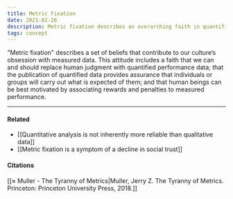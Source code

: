 ```yaml
---
title: Metric Fixation
date: 2021-02-26
description: Metric fixation describes an overarching faith in quantified assessment over human judgment.
tags: concept
---
```


"Metric fixation" describes a set of beliefs that contribute to our culture’s obsession with measured data. This attitude includes a faith that we can and should replace human judgment with quantified performance data; that the publication of quantified data provides assurance that individuals or groups will carry out what is expected of them; and that human beings can be best motivated by associating rewards and penalties to measured performance. 


---
#### Related
- [[Quantitative analysis is not inherently more reliable than qualitative data]]
- [[Metric fixation is a symptom of a decline in social trust]]

#### Citations
[[≈ Muller - The Tyranny of Metrics|Muller, Jerry Z. The Tyranny of Metrics. Princeton: Princeton University Press, 2018.]]
